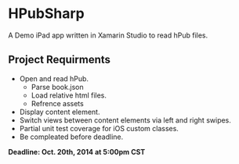 HPubSharp
=========

A Demo iPad app written in Xamarin Studio to read hPub files. 


Project Requirments
-------------------

- Open and read hPub.
  - Parse book.json
  - Load relative html files.
  - Refrence assets
- Display content element.
- Switch views between content elements via left and right swipes.
- Partial unit test coverage for iOS custom classes.
- Be compleated before deadline.

**Deadline: Oct. 20th, 2014 at 5:00pm CST**
